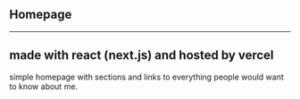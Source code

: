 ## Homepage

---

## made with react (next.js) and hosted by vercel

simple homepage with sections and links to everything people would want to know about me.
